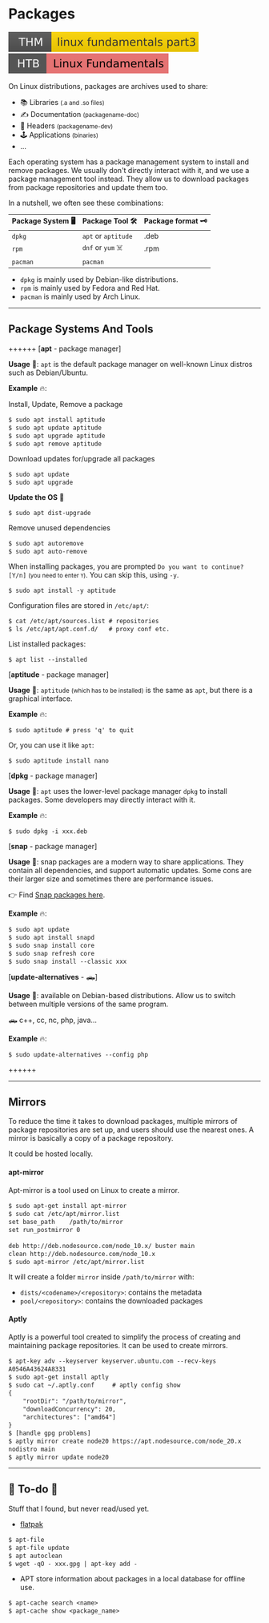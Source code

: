 # Packages

[![linuxfundamentalspart3](../../../../cybersecurity/_badges/thm/linuxfundamentalspart3.svg)](https://tryhackme.com/room/linuxfundamentalspart3)
[![linuxfundamentals](../../../../cybersecurity/_badges/htb/linuxfundamentals.svg)](https://academy.hackthebox.com/module/details/18)

<div class="row row-cols-lg-2"><div>

On Linux distributions, packages are archives used to share:

* 📚 Libraries <small>(.a and .so files)</small>
* ✍️ Documentation <small>(packagename-doc)</small>
* 📄 Headers <small>(packagename-dev)</small>
* 🕹️ Applications <small>(binaries)</small>
* ...

Each operating system has a package management system to install and remove packages. We usually don't directly interact with it, and we use a package management tool instead. They allow us to download packages from package repositories and update them too.
</div><div>

In a nutshell, we often see these combinations:

| Package System 🖥️ | Package Tool 🛠️     | Package format 🗝️ |
|--------------------|----------------------|--------------------|
| `dpkg`             | `apt` or `aptitude ` | .deb               |
| `rpm`              | `dnf` or `yum` ☠️    | .rpm               |
| `pacman`           | `pacman`             |                    |

* `dpkg` is mainly used by Debian-like distributions.
* `rpm` is mainly used by Fedora and Red Hat.
* `pacman` is mainly used by Arch Linux.
</div></div>

<hr class="sep-both">

## Package Systems And Tools

++++++
[**apt** - package manager]

<div class="row row-cols-lg-2"><div>

**Usage** 🐚: `apt` is the default package manager on well-known Linux distros such as Debian/Ubuntu.

**Example** 🔥:

Install, Update, Remove a package

```shell!
$ sudo apt install aptitude
$ sudo apt update aptitude
$ sudo apt upgrade aptitude
$ sudo apt remove aptitude
```

Download updates for/upgrade all packages

```shell!
$ sudo apt update
$ sudo apt upgrade
```

**Update the OS** 🧪

```shell!
$ sudo apt dist-upgrade
```
</div><div>

Remove unused dependencies

```shell!
$ sudo apt autoremove
$ sudo apt auto-remove
```

When installing packages, you are prompted `Do you want to continue? [Y/n]` <small>(you need to enter `Y`)</small>. You can skip this, using `-y`.

```shell!
$ sudo apt install -y aptitude
```

Configuration files are stored in `/etc/apt/`:

```shell!
$ cat /etc/apt/sources.list # repositories
$ ls /etc/apt/apt.conf.d/   # proxy conf etc.
```

List installed packages:

```shell!
$ apt list --installed
```
</div></div>

[**aptitude** - package manager]

<div class="row row-cols-lg-2"><div>

**Usage** 🐚: `aptitude` <small>(which has to be installed)</small> is the same as `apt`, but there is a graphical interface.

**Example** 🔥:

```shell!
$ sudo aptitude # press 'q' to quit
```
</div><div>

Or, you can use it like `apt`:

```shell!
$ sudo aptitude install nano
```
</div></div>

[**dpkg** - package manager]

<div class="row row-cols-lg-2"><div>

**Usage** 🐚: `apt` uses the lower-level package manager `dpkg` to install packages. Some developers may directly interact with it.

**Example** 🔥:

```shell!
$ sudo dpkg -i xxx.deb
```
</div></div>

[**snap** - package manager]

<div class="row row-cols-lg-2"><div>

**Usage** 🐚: snap packages are a modern way to share applications. They contain all dependencies, and support automatic updates. Some cons are their larger size and sometimes there are performance issues.

👉 Find [Snap packages here](https://snapcraft.io/).
</div><div>

**Example** 🔥:

```shell!
$ sudo apt update
$ sudo apt install snapd
$ sudo snap install core
$ sudo snap refresh core
$ sudo snap install --classic xxx
```
</div></div>

[**update-alternatives** - 🛻]

<div class="row row-cols-lg-2"><div>

**Usage** 🐚: available on Debian-based distributions. Allow us to switch between multiple versions of the same program.

🛻 c++, cc, nc, php, java...

**Example** 🔥:

```shell!
$ sudo update-alternatives --config php
```
</div></div>
++++++

<hr class="sep-both">

## Mirrors

<div class="row row-cols-lg-2"><div>

To reduce the time it takes to download packages, multiple mirrors of package repositories are set up, and users should use the nearest ones. A mirror is basically a copy of a package repository.

It could be hosted locally.

#### apt-mirror

Apt-mirror is a tool used on Linux to create a mirror.

```shell!
$ sudo apt-get install apt-mirror
$ sudo cat /etc/apt/mirror.list
set base_path    /path/to/mirror
set run_postmirror 0

deb http://deb.nodesource.com/node_10.x/ buster main
clean http://deb.nodesource.com/node_10.x
$ sudo apt-mirror /etc/apt/mirror.list
```

It will create a folder `mirror` inside `/path/to/mirror` with:

* `dists/<codename>/<repository>`: contains the metadata
* `pool/<repository>`: contains the downloaded packages
</div><div>

#### Aptly

Aptly is a powerful tool created to simplify the process of creating and maintaining package repositories. It can be used to create mirrors.

```shell!
$ apt-key adv --keyserver keyserver.ubuntu.com --recv-keys A0546A43624A8331
$ sudo apt-get install aptly
$ sudo cat ~/.aptly.conf     # aptly config show
{
    "rootDir": "/path/to/mirror",
    "downloadConcurrency": 20,
    "architectures": ["amd64"]
}
$ [handle gpg problems]
$ aptly mirror create node20 https://apt.nodesource.com/node_20.x nodistro main
$ aptly mirror update node20
```
</div></div>

<hr class="sep-both">

## 👻 To-do 👻

Stuff that I found, but never read/used yet.

<div class="row row-cols-lg-2"><div>

* [flatpak](https://www.flatpak.org/)

```shell!
$ apt-file
$ apt-file update
$ apt autoclean
$ wget -qO - xxx.gpg | apt-key add -
```
</div><div>

* APT store information about packages in a local database for offline use.

```shell!
$ apt-cache search <name>
$ apt-cache show <package_name>
```
</div></div>